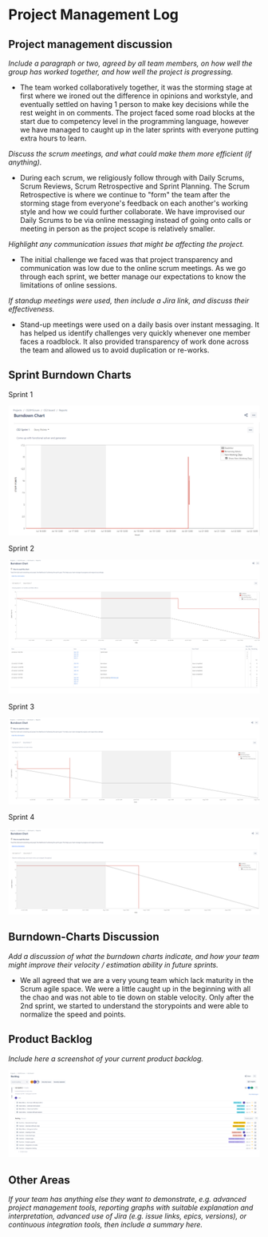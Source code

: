 # Project Management Log

## Project management discussion

*Include a paragraph or two, agreed by all team members, on how well the group has worked together, and how well the project is progressing.*

- The team worked collaboratively together, it was the storming stage at first where we ironed out the difference in opinions and workstyle, and eventually settled on having 1 person to make key decisions while the rest weight in on comments. The project faced some road blocks at the start due to competency level in the programming language, however we have managed to caught up in the later sprints with everyone putting extra hours to learn.

*Discuss the scrum meetings, and what could make them more efficient (if anything).*

- During each scrum, we religiously follow through with Daily Scrums, Scrum Reviews, Scrum Retrospective and Sprint Planning. The Scrum Retrospective is where we continue to "form" the team after the storming stage from everyone's feedback on each another's working style and how we could further collaborate. We have improvised our Daily Scrums to be via online messaging instead of going onto calls or meeting in person as the project scope is relatively smaller.

*Highlight any communication issues that might be affecting the project.*
- The initial challenge we faced was that project transparency and communication was low due to the online scrum meetings. As we go through each sprint, we better manage our expectations to know the limitations of online sessions.

*If standup meetings were used, then include a Jira link, and discuss their effectiveness.*
- Stand-up meetings were used on a daily basis over instant messaging. It has helped us identify challenges very quickly whenever one member faces a roadblock. It also provided transparency of work done across the team and allowed us to avoid duplication or re-works. 
## Sprint Burndown Charts

Sprint 1

<img src="images/Sprint 1 Burndown.PNG" alt="sprint 1 burndown" />

Sprint 2

<img src="images/Sprint 2 Burndown.PNG" alt="sprint 2 burndown" />

Sprint 3

<img src="images/Sprint 3 Burndown.PNG" alt="sprint 3 burndown" />

Sprint 4

<img src="images/Sprint 4 Burndown.PNG" alt="sprint 4 burndown" />


## Burndown-Charts Discussion
*Add a discussion of what the burndown charts indicate, and how your team might improve their velocity / estimation ability in future sprints.*

- We all agreed that we are a very young team which lack maturity in the Scrum agile space. We were a little caught up in the beginning with all the chao and was not able to tie down on stable velocity. Only after the 2nd sprint, we started to understand the storypoints and were able to normalize the speed and points.

## Product Backlog
*Include here a screenshot of your current product backlog.*

<img src="images/Current Backlog 29 July 2022.PNG" alt="Current Backlog 22 July 2022" />

## Other Areas
*If your team has anything else they want to demonstrate, e.g. advanced project management tools, reporting graphs with suitable explanation and interpretation, advanced use of Jira (e.g. issue links, epics, versions), or continuous integration tools, then include a summary here.*
